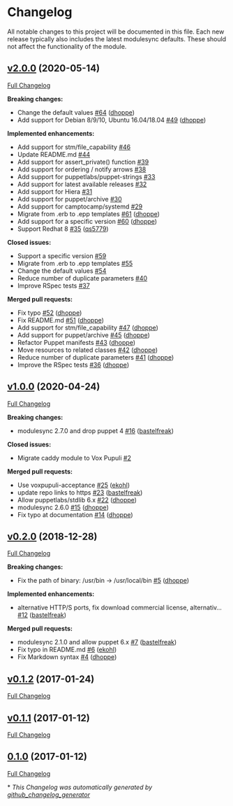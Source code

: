 # Changelog

All notable changes to this project will be documented in this file.
Each new release typically also includes the latest modulesync defaults.
These should not affect the functionality of the module.

## [v2.0.0](https://github.com/voxpupuli/puppet-caddy/tree/v2.0.0) (2020-05-14)

[Full Changelog](https://github.com/voxpupuli/puppet-caddy/compare/v1.0.0...v2.0.0)

**Breaking changes:**

- Change the default values [\#64](https://github.com/voxpupuli/puppet-caddy/pull/64) ([dhoppe](https://github.com/dhoppe))
- Add support for Debian 8/9/10, Ubuntu 16.04/18.04 [\#49](https://github.com/voxpupuli/puppet-caddy/pull/49) ([dhoppe](https://github.com/dhoppe))

**Implemented enhancements:**

- Add support for stm/file\_capability [\#46](https://github.com/voxpupuli/puppet-caddy/issues/46)
- Update README.md [\#44](https://github.com/voxpupuli/puppet-caddy/issues/44)
- Add support for assert\_private\(\) function [\#39](https://github.com/voxpupuli/puppet-caddy/issues/39)
- Add support for ordering / notify arrows [\#38](https://github.com/voxpupuli/puppet-caddy/issues/38)
- Add support for puppetlabs/puppet-strings [\#33](https://github.com/voxpupuli/puppet-caddy/issues/33)
- Add support for latest available releases [\#32](https://github.com/voxpupuli/puppet-caddy/issues/32)
- Add support for Hiera [\#31](https://github.com/voxpupuli/puppet-caddy/issues/31)
- Add support for puppet/archive [\#30](https://github.com/voxpupuli/puppet-caddy/issues/30)
- Add support for camptocamp/systemd [\#29](https://github.com/voxpupuli/puppet-caddy/issues/29)
- Migrate from .erb to .epp templates [\#61](https://github.com/voxpupuli/puppet-caddy/pull/61) ([dhoppe](https://github.com/dhoppe))
- Add support for a specific version [\#60](https://github.com/voxpupuli/puppet-caddy/pull/60) ([dhoppe](https://github.com/dhoppe))
- Support Redhat 8 [\#35](https://github.com/voxpupuli/puppet-caddy/pull/35) ([qs5779](https://github.com/qs5779))

**Closed issues:**

- Support a specific version [\#59](https://github.com/voxpupuli/puppet-caddy/issues/59)
- Migrate from .erb to .epp templates [\#55](https://github.com/voxpupuli/puppet-caddy/issues/55)
- Change the default values [\#54](https://github.com/voxpupuli/puppet-caddy/issues/54)
- Reduce number of duplicate parameters [\#40](https://github.com/voxpupuli/puppet-caddy/issues/40)
- Improve RSpec tests [\#37](https://github.com/voxpupuli/puppet-caddy/issues/37)

**Merged pull requests:**

- Fix typo [\#52](https://github.com/voxpupuli/puppet-caddy/pull/52) ([dhoppe](https://github.com/dhoppe))
- Fix README.md [\#51](https://github.com/voxpupuli/puppet-caddy/pull/51) ([dhoppe](https://github.com/dhoppe))
- Add support for stm/file\_capability [\#47](https://github.com/voxpupuli/puppet-caddy/pull/47) ([dhoppe](https://github.com/dhoppe))
- Add support for puppet/archive [\#45](https://github.com/voxpupuli/puppet-caddy/pull/45) ([dhoppe](https://github.com/dhoppe))
- Refactor Puppet manifests [\#43](https://github.com/voxpupuli/puppet-caddy/pull/43) ([dhoppe](https://github.com/dhoppe))
- Move resources to related classes [\#42](https://github.com/voxpupuli/puppet-caddy/pull/42) ([dhoppe](https://github.com/dhoppe))
- Reduce number of duplicate parameters [\#41](https://github.com/voxpupuli/puppet-caddy/pull/41) ([dhoppe](https://github.com/dhoppe))
- Improve the RSpec tests [\#36](https://github.com/voxpupuli/puppet-caddy/pull/36) ([dhoppe](https://github.com/dhoppe))

## [v1.0.0](https://github.com/voxpupuli/puppet-caddy/tree/v1.0.0) (2020-04-24)

[Full Changelog](https://github.com/voxpupuli/puppet-caddy/compare/v0.2.0...v1.0.0)

**Breaking changes:**

- modulesync 2.7.0 and drop puppet 4 [\#16](https://github.com/voxpupuli/puppet-caddy/pull/16) ([bastelfreak](https://github.com/bastelfreak))

**Closed issues:**

- Migrate caddy module to Vox Pupuli [\#2](https://github.com/voxpupuli/puppet-caddy/issues/2)

**Merged pull requests:**

- Use voxpupuli-acceptance [\#25](https://github.com/voxpupuli/puppet-caddy/pull/25) ([ekohl](https://github.com/ekohl))
- update repo links to https [\#23](https://github.com/voxpupuli/puppet-caddy/pull/23) ([bastelfreak](https://github.com/bastelfreak))
- Allow puppetlabs/stdlib 6.x [\#22](https://github.com/voxpupuli/puppet-caddy/pull/22) ([dhoppe](https://github.com/dhoppe))
- modulesync 2.6.0 [\#15](https://github.com/voxpupuli/puppet-caddy/pull/15) ([dhoppe](https://github.com/dhoppe))
- Fix typo at documentation [\#14](https://github.com/voxpupuli/puppet-caddy/pull/14) ([dhoppe](https://github.com/dhoppe))

## [v0.2.0](https://github.com/voxpupuli/puppet-caddy/tree/v0.2.0) (2018-12-28)

[Full Changelog](https://github.com/voxpupuli/puppet-caddy/compare/v0.1.2...v0.2.0)

**Breaking changes:**

- Fix the path of binary: /usr/bin -\> /usr/local/bin [\#5](https://github.com/voxpupuli/puppet-caddy/pull/5) ([dhoppe](https://github.com/dhoppe))

**Implemented enhancements:**

- alternative HTTP/S ports, fix download commercial license, alternativ… [\#12](https://github.com/voxpupuli/puppet-caddy/pull/12) ([bastelfreak](https://github.com/bastelfreak))

**Merged pull requests:**

- modulesync 2.1.0 and allow puppet 6.x [\#7](https://github.com/voxpupuli/puppet-caddy/pull/7) ([bastelfreak](https://github.com/bastelfreak))
- Fix typo in README.md [\#6](https://github.com/voxpupuli/puppet-caddy/pull/6) ([ekohl](https://github.com/ekohl))
- Fix Markdown syntax [\#4](https://github.com/voxpupuli/puppet-caddy/pull/4) ([dhoppe](https://github.com/dhoppe))

## [v0.1.2](https://github.com/voxpupuli/puppet-caddy/tree/v0.1.2) (2017-01-24)

[Full Changelog](https://github.com/voxpupuli/puppet-caddy/compare/v0.1.1...v0.1.2)

## [v0.1.1](https://github.com/voxpupuli/puppet-caddy/tree/v0.1.1) (2017-01-12)

[Full Changelog](https://github.com/voxpupuli/puppet-caddy/compare/0.1.0...v0.1.1)

## [0.1.0](https://github.com/voxpupuli/puppet-caddy/tree/0.1.0) (2017-01-12)

[Full Changelog](https://github.com/voxpupuli/puppet-caddy/compare/3e19ad2f589c42f58dbafbb10d50b6d88882d857...0.1.0)



\* *This Changelog was automatically generated by [github_changelog_generator](https://github.com/github-changelog-generator/github-changelog-generator)*

